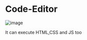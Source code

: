 # Code-Editor


![image](https://user-images.githubusercontent.com/114278562/218277503-2bc42bb3-2ca0-4838-8bd1-b4cd96c209ea.png)

It can execute HTML,CSS and JS too
